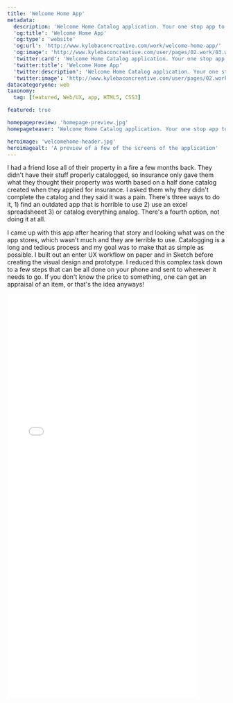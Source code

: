 ```yaml
---
title: 'Welcome Home App'
metadata:
  description: 'Welcome Home Catalog application. Your one stop app to catalog your home for accurate representation of your property value.'
  'og:title': 'Welcome Home App'
  'og:type': 'website'
  'og:url': 'http://www.kylebaconcreative.com/work/welcome-home-app/'
  'og:image': 'http://www.kylebaconcreative.com/user/pages/02.work/03.welcome-home-app/homepage-preview.jpg'
  'twitter:card': 'Welcome Home Catalog application. Your one stop app to catalog your home for accurate representation of your property value.'
  'twitter:title': 'Welcome Home App'
  'twitter:description': 'Welcome Home Catalog application. Your one stop app to catalog your home for accurate representation of your property value.'
  'twitter:image': 'http://www.kylebaconcreative.com/user/pages/02.work/03.welcome-home-app/homepage-preview.jpg'
datacategoryone: web
taxonomy:
  tag: [featured, Web/UX, app, HTML5, CSS3]

featured: true

homepagepreview: 'homepage-preview.jpg'
homepageteaser: 'Welcome Home Catalog application. Your one stop app to catalog your home for accurate representation of your property value for insurance or personal use.'

heroimage: 'welcomehome-header.jpg'
heroimagealt: 'A preview of a few of the screens of the application'
---
```


<div class="grid flex--grid flex-grid--gutters">
    <div class="col">
        <p>I had a friend lose all of their property in a fire a few months back. They didn't have their stuff properly catalogged, so insurance only gave them what they thought their property was worth based on a half done catalog created when they applied for insurance. I asked them why they didn't complete the catalog and they said it was a pain. There's three ways to do it, 1) find an outdated app that is horrible to use 2) use an excel spreadsheeet 3) or catalog everything analog. There's a fourth option, not doing it at all.</p>
        <p>I came up with this app after hearing that story and looking what was on the app stores, which wasn't much and they are terrible to use. Catalogging is a long and tedious process and my goal was to make that as simple as possible. I built out an enter UX workflow on paper and in Sketch before creating the visual design and prototype. I reduced this complex task down to a few steps that can be all done on your phone and sent to wherever it needs to go. If you don't know the price to something, one can get an appraisal of an item, or that's the idea anyways!</p>
    </div>
    <div class="col">
        <iframe width="438" height="930" src="//invis.io/ZTD42IJ62" frameborder="0" allowfullscreen></iframe>
    </div>
</div>
